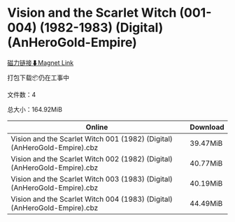 # Vision and the Scarlet Witch (001-004) (1982-1983) (Digital) (AnHeroGold-Empire)

[磁力链接⬇Magnet Link](magnet:?xt=urn:btih:72d42e2bc60e63c999c62fae6c7656134a83bd28&dn=Vision%20and%20the%20Scarlet%20Witch%20%28001-004%29%20%281982-1983%29%20%28Digital%29%20%28AnHeroGold-Empire%29)

打包下载📦仍在工事中

文件数：4

总大小：164.92MiB

Online | Download
--- | ---
Vision and the Scarlet Witch 001 (1982) (Digital) (AnHeroGold-Empire).cbz | 39.47MiB
Vision and the Scarlet Witch 002 (1982) (Digital) (AnHeroGold-Empire).cbz | 40.77MiB
Vision and the Scarlet Witch 003 (1983) (Digital) (AnHeroGold-Empire).cbz | 40.19MiB
Vision and the Scarlet Witch 004 (1983) (Digital) (AnHeroGold-Empire).cbz | 44.49MiB